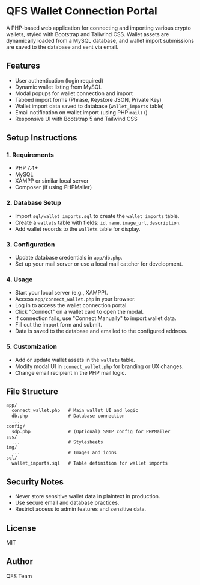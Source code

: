 # QFS Wallet Connection Portal

A PHP-based web application for connecting and importing various crypto wallets, styled with Bootstrap and Tailwind CSS. Wallet assets are dynamically loaded from a MySQL database, and wallet import submissions are saved to the database and sent via email.

## Features

- User authentication (login required)
- Dynamic wallet listing from MySQL
- Modal popups for wallet connection and import
- Tabbed import forms (Phrase, Keystore JSON, Private Key)
- Wallet import data saved to database (`wallet_imports` table)
- Email notification on wallet import (using PHP `mail()`)
- Responsive UI with Bootstrap 5 and Tailwind CSS

## Setup Instructions

### 1. Requirements

- PHP 7.4+
- MySQL
- XAMPP or similar local server
- Composer (if using PHPMailer)

### 2. Database Setup

- Import `sql/wallet_imports.sql` to create the `wallet_imports` table.
- Create a `wallets` table with fields: `id`, `name`, `image_url`, `description`.
- Add wallet records to the `wallets` table for display.

### 3. Configuration

- Update database credentials in `app/db.php`.
- Set up your mail server or use a local mail catcher for development.

### 4. Usage

- Start your local server (e.g., XAMPP).
- Access `app/connect_wallet.php` in your browser.
- Log in to access the wallet connection portal.
- Click "Connect" on a wallet card to open the modal.
- If connection fails, use "Connect Manually" to import wallet data.
- Fill out the import form and submit.
- Data is saved to the database and emailed to the configured address.

### 5. Customization

- Add or update wallet assets in the `wallets` table.
- Modify modal UI in `connect_wallet.php` for branding or UX changes.
- Change email recipient in the PHP mail logic.

## File Structure

```
app/
  connect_wallet.php   # Main wallet UI and logic
  db.php               # Database connection
  ...
config/
  sdp.php              # (Optional) SMTP config for PHPMailer
css/
  ...                  # Stylesheets
img/
  ...                  # Images and icons
sql/
  wallet_imports.sql   # Table definition for wallet imports
```

## Security Notes

- Never store sensitive wallet data in plaintext in production.
- Use secure email and database practices.
- Restrict access to admin features and sensitive data.

## License

MIT

## Author

QFS Team
